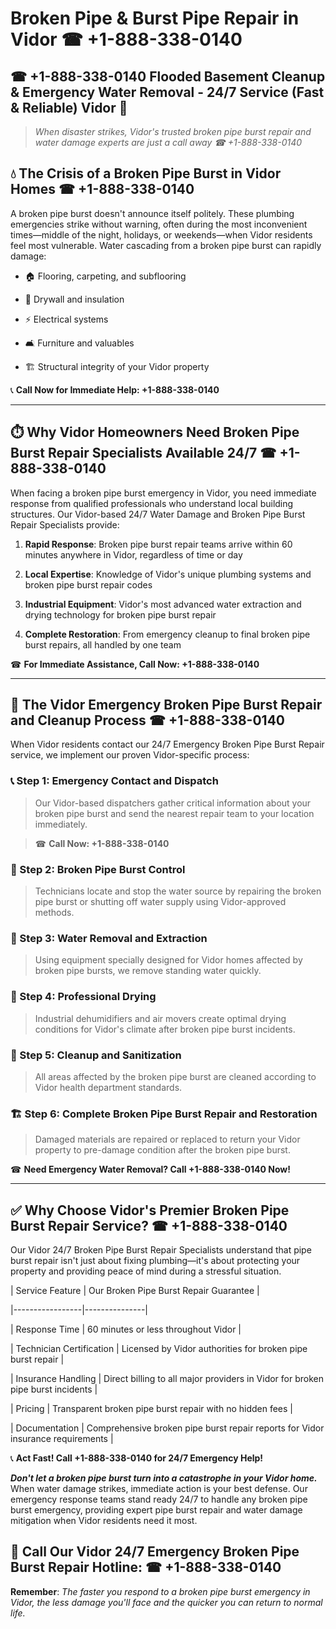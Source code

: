 # Broken Pipe & Burst Pipe Repair in Vidor ☎ +1-888-338-0140  
## ☎ +1-888-338-0140 Flooded Basement Cleanup & Emergency Water Removal - 24/7 Service (Fast & Reliable) Vidor 🚨  

> *When disaster strikes, Vidor's trusted broken pipe burst repair and water damage experts are just a call away ☎ +1-888-338-0140*  

## 💧 The Crisis of a Broken Pipe Burst in Vidor Homes ☎ +1-888-338-0140  

A broken pipe burst doesn't announce itself politely. These plumbing emergencies strike without warning, often during the most inconvenient times—middle of the night, holidays, or weekends—when Vidor residents feel most vulnerable. Water cascading from a broken pipe burst can rapidly damage:  

* 🏠 Flooring, carpeting, and subflooring  
* 🧱 Drywall and insulation  
* ⚡ Electrical systems  
* 🛋️ Furniture and valuables  
* 🏗️ Structural integrity of your Vidor property  

📞 **Call Now for Immediate Help: +1-888-338-0140**  

---  

## ⏱️ Why Vidor Homeowners Need Broken Pipe Burst Repair Specialists Available 24/7 ☎ +1-888-338-0140  

When facing a broken pipe burst emergency in Vidor, you need immediate response from qualified professionals who understand local building structures. Our Vidor-based 24/7 Water Damage and Broken Pipe Burst Repair Specialists provide:  

1. **Rapid Response**: Broken pipe burst repair teams arrive within 60 minutes anywhere in Vidor, regardless of time or day  
2. **Local Expertise**: Knowledge of Vidor's unique plumbing systems and broken pipe burst repair codes  
3. **Industrial Equipment**: Vidor's most advanced water extraction and drying technology for broken pipe burst repair  
4. **Complete Restoration**: From emergency cleanup to final broken pipe burst repairs, all handled by one team  

☎ **For Immediate Assistance, Call Now: +1-888-338-0140**  

---  

## 🔧 The Vidor Emergency Broken Pipe Burst Repair and Cleanup Process ☎ +1-888-338-0140  

When Vidor residents contact our 24/7 Emergency Broken Pipe Burst Repair service, we implement our proven Vidor-specific process:  

### 📞 Step 1: Emergency Contact and Dispatch  
> Our Vidor-based dispatchers gather critical information about your broken pipe burst and send the nearest repair team to your location immediately.  
> ☎ **Call Now: +1-888-338-0140**  

### 🚿 Step 2: Broken Pipe Burst Control  
> Technicians locate and stop the water source by repairing the broken pipe burst or shutting off water supply using Vidor-approved methods.  

### 🌊 Step 3: Water Removal and Extraction  
> Using equipment specially designed for Vidor homes affected by broken pipe bursts, we remove standing water quickly.  

### 💨 Step 4: Professional Drying  
> Industrial dehumidifiers and air movers create optimal drying conditions for Vidor's climate after broken pipe burst incidents.  

### 🧼 Step 5: Cleanup and Sanitization  
> All areas affected by the broken pipe burst are cleaned according to Vidor health department standards.  

### 🏗️ Step 6: Complete Broken Pipe Burst Repair and Restoration  
> Damaged materials are repaired or replaced to return your Vidor property to pre-damage condition after the broken pipe burst.  

☎ **Need Emergency Water Removal? Call +1-888-338-0140 Now!**  

---  

## ✅ Why Choose Vidor's Premier Broken Pipe Burst Repair Service? ☎ +1-888-338-0140  

Our Vidor 24/7 Broken Pipe Burst Repair Specialists understand that pipe burst repair isn't just about fixing plumbing—it's about protecting your property and providing peace of mind during a stressful situation.  

| Service Feature | Our Broken Pipe Burst Repair Guarantee |  
|-----------------|---------------|  
| Response Time | 60 minutes or less throughout Vidor |  
| Technician Certification | Licensed by Vidor authorities for broken pipe burst repair |  
| Insurance Handling | Direct billing to all major providers in Vidor for broken pipe burst incidents |  
| Pricing | Transparent broken pipe burst repair with no hidden fees |  
| Documentation | Comprehensive broken pipe burst repair reports for Vidor insurance requirements |  

📞 **Act Fast! Call +1-888-338-0140 for 24/7 Emergency Help!**  

***Don't let a broken pipe burst turn into a catastrophe in your Vidor home.*** When water damage strikes, immediate action is your best defense. Our emergency response teams stand ready 24/7 to handle any broken pipe burst emergency, providing expert pipe burst repair and water damage mitigation when Vidor residents need it most.  

## 📱 Call Our Vidor 24/7 Emergency Broken Pipe Burst Repair Hotline: ☎ +1-888-338-0140  

**Remember**: *The faster you respond to a broken pipe burst emergency in Vidor, the less damage you'll face and the quicker you can return to normal life.*